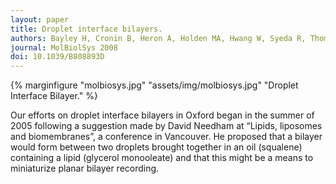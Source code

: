 ```yaml
---
layout: paper
title: Droplet interface bilayers.
authors: Bayley H, Cronin B, Heron A, Holden MA, Hwang W, Syeda R, Thompson JR, Wallace MI.
journal: MolBiolSys 2008
doi: 10.1039/B808893D
---
```

{% marginfigure "molbiosys.jpg" "assets/img/molbiosys.jpg" "Droplet Interface Bilayer." %}

Our efforts on droplet interface bilayers in Oxford began in the summer of 2005 following a suggestion made by David Needham at “Lipids, liposomes and biomembranes”, a conference in Vancouver. He proposed that a bilayer would form between two droplets brought together in an oil (squalene) containing a lipid (glycerol monooleate) and that this might be a means to miniaturize planar bilayer recording.
